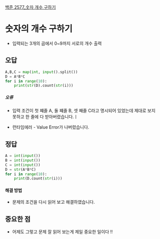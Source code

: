 [백준 2577_숫자 개수 구하기](https://www.acmicpc.net/problem/2577)

# 숫자의 개수 구하기

- 입력되는 3개의 곱에서 0~9까지 서로의 개수 출력

## 오답

```python
A,B,C = map(int, input().split())
D = A*B*C
for i in range(10):
    print(str(D).count(str(i)))
```

##### 오류

- 입력 조건이  첫 쨰줄 A, 둘 쨰줄 B, 셋 째줄 C라고 명시되어 있었는데 제대로 보지 못하고 한 줄에 다 받아버렸습니다.ㅣ

- 런타임에러 - Value Error가 나버렸습니다.

## 정답

```python
A = int(input())
B = int(input())
C = int(input())
D = str(A*B*C)
for i in range(10):
    print(D.count(str(i)))
```

#### 해결 방법

- 문제의 조건을 다시 읽어 보고 해결하였습니다.

## 중요한 점

- 어제도 그렇고 문제 잘 읽어 보는게 제일 중요한 일이다 !!
